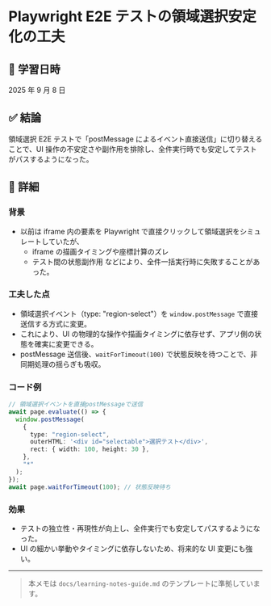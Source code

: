 # Playwright E2E テストの領域選択安定化の工夫

## 📅 学習日時

2025 年 9 月 8 日

## ✅ 結論

領域選択 E2E テストで「postMessage によるイベント直接送信」に切り替えることで、UI 操作の不安定さや副作用を排除し、全件実行時でも安定してテストがパスするようになった。

## 🧠 詳細

### 背景

- 以前は iframe 内の要素を Playwright で直接クリックして領域選択をシミュレートしていたが、
  - iframe の描画タイミングや座標計算のズレ
  - テスト間の状態副作用
    などにより、全件一括実行時に失敗することがあった。

### 工夫した点

- 領域選択イベント（type: "region-select"）を `window.postMessage` で直接送信する方式に変更。
- これにより、UI の物理的な操作や描画タイミングに依存せず、アプリ側の状態を確実に変更できる。
- postMessage 送信後、`waitForTimeout(100)` で状態反映を待つことで、非同期処理の揺らぎも吸収。

### コード例

```typescript
// 領域選択イベントを直接postMessageで送信
await page.evaluate(() => {
  window.postMessage(
    {
      type: "region-select",
      outerHTML: '<div id="selectable">選択テスト</div>',
      rect: { width: 100, height: 30 },
    },
    "*"
  );
});
await page.waitForTimeout(100); // 状態反映待ち
```

### 効果

- テストの独立性・再現性が向上し、全件実行でも安定してパスするようになった。
- UI の細かい挙動やタイミングに依存しないため、将来的な UI 変更にも強い。

---

> 本メモは `docs/learning-notes-guide.md` のテンプレートに準拠しています。
